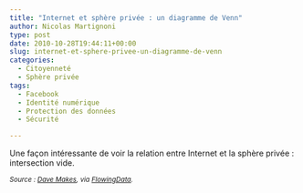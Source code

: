 ```yaml
---
title: "Internet et sphère privée : un diagramme de Venn"
author: Nicolas Martignoni
type: post
date: 2010-10-28T19:44:11+00:00
slug: internet-et-sphere-privee-un-diagramme-de-venn
categories:
  - Citoyenneté
  - Sphère privée
tags:
  - Facebook
  - Identité numérique
  - Protection des données
  - Sécurité

---
```

Une façon intéressante de voir la relation entre Internet et la sphère privée : intersection vide.

<small>_Source : [Dave Makes][1], via [FlowingData][2]._</small>

  [1]: https://www.flickr.com/photos/buriednexttoyou/5095255302/
  [2]: https://flowingdata.com/

<!--more-->
